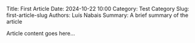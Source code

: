 Title: First Article
Date: 2024-10-22 10:00
Category: Test Category
Slug: first-article-slug
Authors: Luís Nabais
Summary: A brief summary of the article

Article content goes here...

